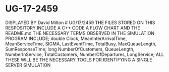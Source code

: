 # UG-17-2459
DISPLAYED BY David Milton # UG/17/2459 THE FILES STORED ON THIS RESPOSITORY INCLUDE A C++ CODE A FLOW CHART AND THE README.md THE NECESSARY TERMS OBSERVED IN THE SIMULATION PROGRAM INCLUDE; double Clock, MeanInterArrivalTime, MeanServiceTime, SIGMA, LastEventTime, TotalBusy, MaxQueueLength, SumResponseTime; long NumberOfCustomers, QueueLength, NumberInService, TotalCustomers, NumberOfDepartures, LongService; ALL THESE WILL BE THE NECESSARY TOOLS FOR IDENTIFYING A SINGLE SERVER SIMULATION
